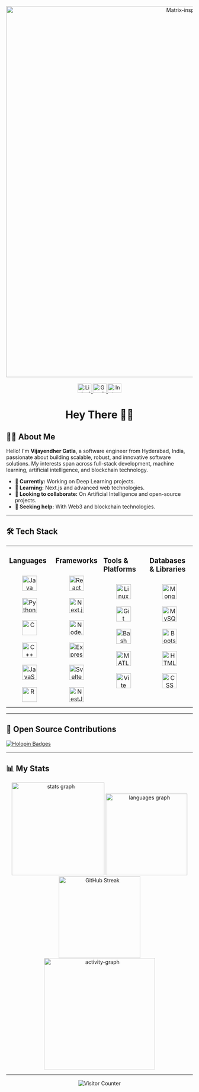 <div align="center">
  <img src="https://cdna.artstation.com/p/assets/images/images/028/102/058/original/pixel-jeff-matrix-s.gif?1593487263" alt="Matrix-inspired banner" height="auto" width="1000">
</div>
<br/>

<div align="center">
  <a href="https://linkedin.com/in/vijayendher-gatla" target="_blank">
    <img src="https://raw.githubusercontent.com/maurodesouza/profile-readme-generator/master/src/assets/icons/social/linkedin/default.svg" width="37" height="25" alt="LinkedIn logo" />
  </a>
  <a href="mailto:vijayendhergatla@gmail.com" target="_blank">
    <img src="https://raw.githubusercontent.com/maurodesouza/profile-readme-generator/master/src/assets/icons/social/gmail/default.svg" width="37" height="25" alt="Gmail logo" />
  </a>
  <a href="https://instagram.com/wizaye.x" target="_blank">
    <img src="https://raw.githubusercontent.com/maurodesouza/profile-readme-generator/master/src/assets/icons/social/instagram/default.svg" width="37" height="25" alt="Instagram logo" />
  </a>
</div>

<h1 align="center">Hey There 🙋🏻</h1>


## 👨‍💻 About Me

Hello! I'm **Vijayendher Gatla**, a software engineer from Hyderabad, India, passionate about building scalable, robust, and innovative software solutions. My interests span across full-stack development, machine learning, artificial intelligence, and blockchain technology.

- **🔭 Currently:** Working on Deep Learning projects.
- **🌱 Learning:** Next.js and advanced web technologies.
- **👯 Looking to collaborate:** On Artificial Intelligence and open-source projects.
- **🤝 Seeking help:** With Web3 and blockchain technologies.

---

## 🛠️ Tech Stack

<table>
  <tr>
    <td valign="top" width="25%">
      <h3>Languages</h3>
      <div align="center">
        <img style="margin: 10px" src="https://skillicons.dev/icons?i=java" alt="Java" height="40" />
        <img style="margin: 10px" src="https://skillicons.dev/icons?i=python" alt="Python" height="40" />
        <img style="margin: 10px" src="https://skillicons.dev/icons?i=c" alt="C" height="40" />
        <img style="margin: 10px" src="https://skillicons.dev/icons?i=cpp" alt="C++" height="40" />
        <img style="margin: 10px" src="https://skillicons.dev/icons?i=js" alt="JavaScript" height="40" />
        <img style="margin: 10px" src="https://skillicons.dev/icons?i=r" alt="R" height="40" />
      </div>
    </td>
    <td valign="top" width="25%">
      <h3>Frameworks</h3>
      <div align="center">
        <img style="margin: 10px" src="https://skillicons.dev/icons?i=react" alt="React" height="40" />
        <img style="margin: 10px" src="https://skillicons.dev/icons?i=nextjs" alt="Next.js" height="40" />
        <img style="margin: 10px" src="https://skillicons.dev/icons?i=nodejs" alt="Node.js" height="40" />
        <img style="margin: 10px" src="https://skillicons.dev/icons?i=express" alt="Express.js" height="40" />
        <img style="margin: 10px" src="https://skillicons.dev/icons?i=svelte" alt="Svelte" height="40" />
        <img style="margin: 10px" src="https://skillicons.dev/icons?i=nestjs" title="NestJS" alt="NestJS" height="40" />
      </div>
    </td>
    <td valign="top" width="25%">
      <h3>Tools & Platforms</h3>
      <div align="center">
        <img style="margin: 10px" src="https://skillicons.dev/icons?i=linux" alt="Linux" height="40" />
        <img style="margin: 10px" src="https://skillicons.dev/icons?i=github" alt="Git" height="40" />
        <img style="margin: 10px" src="https://skillicons.dev/icons?i=bash" alt="Bash" height="40" />
        <img style="margin: 10px" src="https://skillicons.dev/icons?i=matlab" alt="MATLAB" height="40" />
        <img style="margin: 10px" src="https://skillicons.dev/icons?i=vite" alt="Vite" height="40" />
      </div>
    </td>
    <td valign="top" width="25%">
      <h3>Databases & Libraries</h3>
      <div align="center">
        <img style="margin: 10px" src="https://skillicons.dev/icons?i=mongodb" alt="MongoDB" height="40" />
        <img style="margin: 10px" src="https://skillicons.dev/icons?i=mysql" alt="MySQL" height="40" />
        <img style="margin: 10px" src="https://skillicons.dev/icons?i=bootstrap" alt="Bootstrap" height="40" />
        <img style="margin: 10px" src="https://skillicons.dev/icons?i=html" alt="HTML" height="40" />
        <img style="margin: 10px" src="https://skillicons.dev/icons?i=css" alt="CSS" height="40" />
      </div>
    </td>
  </tr>
</table>

---

## 🌟 Open Source Contributions

[![Holopin Badges](https://holopin.me/wizaye)](https://holopin.io/@wizaye)

---

## 📊 My Stats

<div align="center">
  <img src="https://github-readme-stats.vercel.app/api?username=wizaye&show_icons=true&count_private=true&hide_border=false&theme=tokyonight" height="250" alt="stats graph" />
  <img src="https://github-readme-stats.vercel.app/api/top-langs?username=wizaye&locale=en&hide_title=false&layout=compact&card_width=320&langs_count=5&theme=tokyonight&hide_border=false&order=2" height="220" alt="languages graph" />
  <img src="https://streak-stats.demolab.com?user=wizaye&theme=tokyonight&hide_border=false&border_radius=5&order=3" height="220" alt="GitHub Streak" />
  <img src="https://github-readme-activity-graph.vercel.app/graph?username=wizaye&radius=16&bg_color=1a1b27&color=c0caf5&line=9e4c98&point=f7768e&area=true" height="300" alt="activity-graph" />
</div>

---

<div align="center">
  <img src="https://profile-counter.glitch.me/wizaye/count.svg?" alt="Visitor Counter" />
</div>
